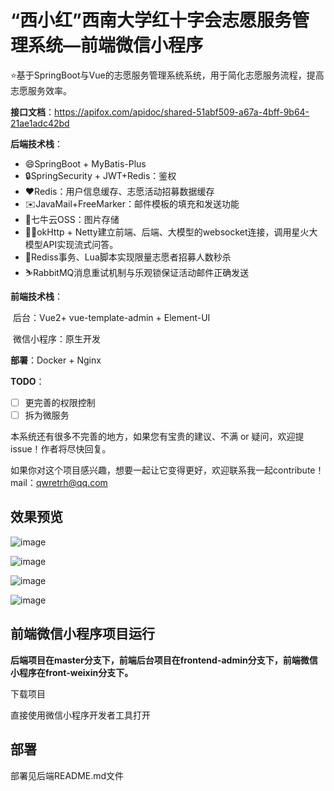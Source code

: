 

# “西小红”西南大学红十字会志愿服务管理系统—前端微信小程序

⭐基于SpringBoot与Vue的志愿服务管理系统系统，用于简化志愿服务流程，提高志愿服务效率。

**接口文档**：https://apifox.com/apidoc/shared-51abf509-a67a-4bff-9b64-21ae1adc42bd

**后端技术栈**：

- 😄SpringBoot + MyBatis-Plus
- 🔒SpringSecurity + JWT+Redis：鉴权
- ❤Redis：用户信息缓存、志愿活动招募数据缓存
- ✉️JavaMail+FreeMarker：邮件模板的填充和发送功能
- :file_folder:七牛云OSS：图片存储 
- 🧚‍♂️okHttp + Netty建立前端、后端、大模型的websocket连接，调用星火大模型API实现流式问答。
- 🛒Rediss事务、Lua脚本实现限量志愿者招募人数秒杀
- ⛷️RabbitMQ消息重试机制与乐观锁保证活动邮件正确发送 

**前端技术栈**：

​	后台：Vue2+ vue-template-admin + Element-UI

​	微信小程序：原生开发

**部署**：Docker + Nginx

**TODO**：

- [ ] 更完善的权限控制
- [ ] 拆为微服务

本系统还有很多不完善的地方，如果您有宝贵的建议、不满 or 疑问，欢迎提issue！作者将尽快回复。

如果你对这个项目感兴趣，想要一起让它变得更好，欢迎联系我一起contribute！mail：qwretrh@qq.com

## 效果预览

![image](https://gitee.com/world_heping/RedCross/blob/front-admin/src/assets/readme/1721279956558.png)

![image](https://gitee.com/world_heping/RedCross/blob/front-admin/src/assets/readme/1721279704101.png)

![image](https://gitee.com/world_heping/RedCross/blob/front-admin/src/assets/readme/1721279851836.png)

![image](https://gitee.com/world_heping/RedCross/blob/front-admin/src/assets/readme/1721279902568.png)

## 前端微信小程序项目运行

**后端项目在master分支下，前端后台项目在frontend-admin分支下，前端微信小程序在front-weixin分支下。**

下载项目

直接使用微信小程序开发者工具打开

## 部署

部署见后端README.md文件